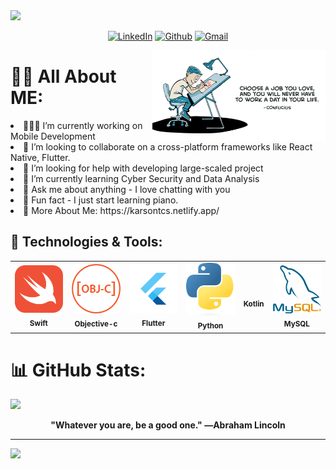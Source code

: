 <img src="https://raw.githubusercontent.com/TcsSan/TcsSan/master/GithubProfileBanner.png"/>

<div align="center">
  
[![LinkedIn](https://img.shields.io/badge/LinkedIn-%230077B5.svg?logo=linkedin&logoColor=white)](https://www.linkedin.com/in/karson-tse-4877a41aa/) 
[![Github](https://img.shields.io/badge/GitHub-100000?logo=github&logoColor=white)](https://github.com/TcsSan) 
[![Gmail](https://img.shields.io/badge/Gmail-D14836?logo=gmail&logoColor=white)](mailto:tcs.sai1210@gmail.com) 
</div>


<!-- Any image aligned to the right. Beware the width -->
<img width="55%" align="right" alt="Github" src="https://raw.githubusercontent.com/TcsSan/TcsSan/master/inspirationalImage.jpeg" />

<!-- Personal Stuff -->
# 👦🏻 All About ME:
<li>👨🏻‍💻 I’m currently working on Mobile Development <li>👯 I’m looking to collaborate on a cross-platform frameworks like React Native, Flutter. <li>🤝 I’m looking for help with developing large-scaled project<li>🌱 I’m currently learning Cyber Security and Data Analysis<li>💬 Ask me about anything - I love chatting with you  <li>🎹 Fun fact -  I just start learning piano. <li>📲 More About Me: https://karsontcs.netlify.app/

<br>

<!-- Tech Language that used before-->

## 🔧 Technologies & Tools:
<table>
  <tr>
    <td align="center"><img src="https://raw.githubusercontent.com/TcsSan/TcsSan/master/swifticon.png" width="80px;" alt=""/><br /><sub><b>Swift</b></sub><br /></td>
     <td align="center"><img src="https://raw.githubusercontent.com/TcsSan/TcsSan/master/oc.png" width="80px;" alt=""/><br /><sub><b>Objective-c</b></sub><br /></td>
    <td align="center"><img src="https://raw.githubusercontent.com/TcsSan/TcsSan/master/flutter.svg" width="80px;" alt=""/><br /><sub><b>Flutter</b></sub><br /></td>
    <td align="center"><img src="https://raw.githubusercontent.com/TcsSan/TcsSan/master/python.png" width="80px;" alt=""/><br /><sub><b>Python</b></sub><br /></td>
    <td align="center"><img src="https://raw.githubusercontent.com/TcsSan/TcsSan/master/kotlin.png" width="80px;" alt=""/><br /><sub><b>Kotlin</b></sub><br /></td>
    <td align="center"><img src="https://raw.githubusercontent.com/TcsSan/TcsSan/master/mysql.png" width="80px;" alt=""/><br /><sub><b>MySQL</b></sub><br /></td>
  </tr>
</table>


# 📊 GitHub Stats:
![](https://github-profile-summary-cards.vercel.app/api/cards/profile-details?username=TcsSan)<br/>

<div align="center">
  
<b>"Whatever you are, be a good one." ―Abraham Lincoln</b>
</div>

---
[![](https://visitcount.itsvg.in/api?id=TcsSan&label=Visitor%20Counter&color=9&icon=3&pretty=false)](https://visitcount.itsvg.in)


